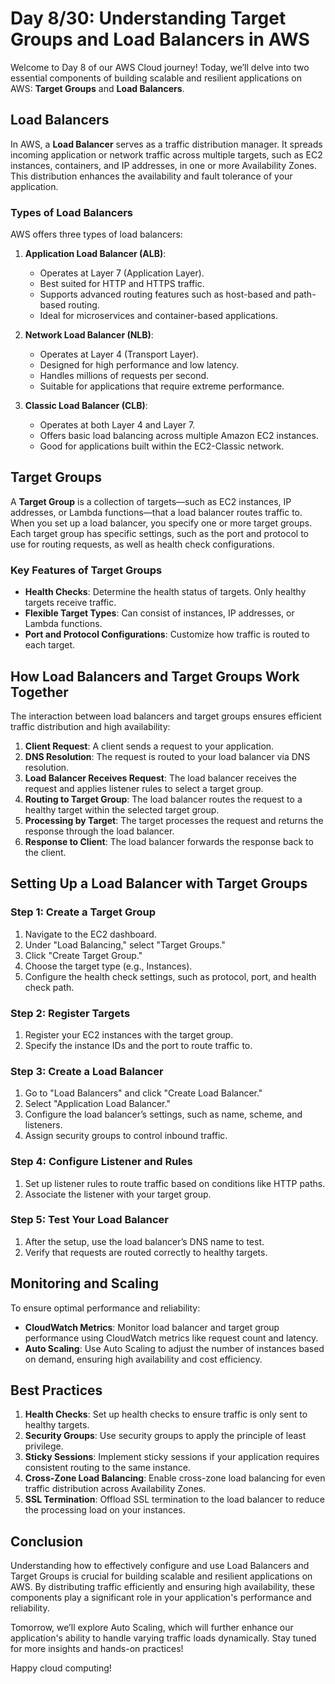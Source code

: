 # Day 8/30: Understanding Target Groups and Load Balancers in AWS

Welcome to Day 8 of our AWS Cloud journey! Today, we’ll delve into two essential components of building scalable and resilient applications on AWS: **Target Groups** and **Load Balancers**.

## Load Balancers

In AWS, a **Load Balancer** serves as a traffic distribution manager. It spreads incoming application or network traffic across multiple targets, such as EC2 instances, containers, and IP addresses, in one or more Availability Zones. This distribution enhances the availability and fault tolerance of your application.

### Types of Load Balancers

AWS offers three types of load balancers:

1. **Application Load Balancer (ALB)**:
   - Operates at Layer 7 (Application Layer).
   - Best suited for HTTP and HTTPS traffic.
   - Supports advanced routing features such as host-based and path-based routing.
   - Ideal for microservices and container-based applications.

2. **Network Load Balancer (NLB)**:
   - Operates at Layer 4 (Transport Layer).
   - Designed for high performance and low latency.
   - Handles millions of requests per second.
   - Suitable for applications that require extreme performance.

3. **Classic Load Balancer (CLB)**:
   - Operates at both Layer 4 and Layer 7.
   - Offers basic load balancing across multiple Amazon EC2 instances.
   - Good for applications built within the EC2-Classic network.

## Target Groups

A **Target Group** is a collection of targets—such as EC2 instances, IP addresses, or Lambda functions—that a load balancer routes traffic to. When you set up a load balancer, you specify one or more target groups. Each target group has specific settings, such as the port and protocol to use for routing requests, as well as health check configurations.

### Key Features of Target Groups

- **Health Checks**: Determine the health status of targets. Only healthy targets receive traffic.
- **Flexible Target Types**: Can consist of instances, IP addresses, or Lambda functions.
- **Port and Protocol Configurations**: Customize how traffic is routed to each target.

## How Load Balancers and Target Groups Work Together

The interaction between load balancers and target groups ensures efficient traffic distribution and high availability:

1. **Client Request**: A client sends a request to your application.
2. **DNS Resolution**: The request is routed to your load balancer via DNS resolution.
3. **Load Balancer Receives Request**: The load balancer receives the request and applies listener rules to select a target group.
4. **Routing to Target Group**: The load balancer routes the request to a healthy target within the selected target group.
5. **Processing by Target**: The target processes the request and returns the response through the load balancer.
6. **Response to Client**: The load balancer forwards the response back to the client.

## Setting Up a Load Balancer with Target Groups

### Step 1: Create a Target Group

1. Navigate to the EC2 dashboard.
2. Under "Load Balancing," select "Target Groups."
3. Click "Create Target Group."
4. Choose the target type (e.g., Instances).
5. Configure the health check settings, such as protocol, port, and health check path.

### Step 2: Register Targets

1. Register your EC2 instances with the target group.
2. Specify the instance IDs and the port to route traffic to.

### Step 3: Create a Load Balancer

1. Go to "Load Balancers" and click "Create Load Balancer."
2. Select "Application Load Balancer."
3. Configure the load balancer’s settings, such as name, scheme, and listeners.
4. Assign security groups to control inbound traffic.

### Step 4: Configure Listener and Rules

1. Set up listener rules to route traffic based on conditions like HTTP paths.
2. Associate the listener with your target group.

### Step 5: Test Your Load Balancer

1. After the setup, use the load balancer’s DNS name to test.
2. Verify that requests are routed correctly to healthy targets.

## Monitoring and Scaling

To ensure optimal performance and reliability:

- **CloudWatch Metrics**: Monitor load balancer and target group performance using CloudWatch metrics like request count and latency.
- **Auto Scaling**: Use Auto Scaling to adjust the number of instances based on demand, ensuring high availability and cost efficiency.

## Best Practices

1. **Health Checks**: Set up health checks to ensure traffic is only sent to healthy targets.
2. **Security Groups**: Use security groups to apply the principle of least privilege.
3. **Sticky Sessions**: Implement sticky sessions if your application requires consistent routing to the same instance.
4. **Cross-Zone Load Balancing**: Enable cross-zone load balancing for even traffic distribution across Availability Zones.
5. **SSL Termination**: Offload SSL termination to the load balancer to reduce the processing load on your instances.

## Conclusion

Understanding how to effectively configure and use Load Balancers and Target Groups is crucial for building scalable and resilient applications on AWS. By distributing traffic efficiently and ensuring high availability, these components play a significant role in your application's performance and reliability.

Tomorrow, we’ll explore Auto Scaling, which will further enhance our application's ability to handle varying traffic loads dynamically. Stay tuned for more insights and hands-on practices!

Happy cloud computing!
